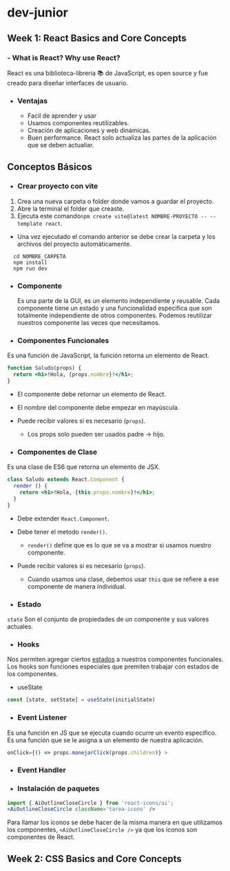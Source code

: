 # dev-junior

## Week 1: React Basics and Core Concepts

### - What is React? Why use React?

React es una biblioteca-libreria :books: de JavaScript, es open source y fue creado para diseñar interfaces de usuario.

- ### Ventajas
  - Facil de aprender y usar
  - Usamos componentes reutilizables.
  - Creación de aplicaciones y web dinámicas.
  - Buen performance. React solo actualiza las partes de la aplicación que se deben actualiar.
 
## Conceptos Básicos

- ### Crear proyecto con vite

1. Crea una nueva carpeta o folder donde vamos a guardar el proyecto.
2. Abre la terminal el folder que creaste.
3. Ejecuta este comando```npm create vite@latest NOMBRE-PROYECTO -- --template react```.
  -  Una vez ejecutado el comando anterior se debe crear la carpeta y los archivos del proyecto automáticamente.
```
  cd NOMBRE_CARPETA
  npm install
  npm run dev
```


- ### Componente

  Es una parte de la GUI, es un elemento independiente y reusable. Cada componente tiene un estado y una funcionalidad especifica que son totalmente independiente de otros componentes. Podemos reutilizar nuestros componente las veces que necesitamos.

- ### Componentes Funcionales

Es una función de JavaScript, la función retorna un elemento de React.

```jsx
function Saludo(props) {
  return <h1>!Hola, {props.nombre}!</h1>;
}
```
- El componente debe retornar un elemento de React.
- El nombre del componente debe empezar en mayúscula.
- Puede recibir valores si es necesario (```props```).
  - Los props solo pueden ser usados padre -> hijo.
 
- ### Componentes de Clase

Es una clase de ES6 que retorna un elemento de JSX.

```jsx
class Saludo extends React.Component {
  render () {
    return <h1>!Hola, {this.props.nombre}!</h1>;
  }
}
```
- Debe extender ```React.Component```.
- Debe tener el metodo ```render()```.
  - ```render()``` define que es lo que se va a mostrar si usamos nuestro componente.
- Puede recibir valores si es necesario (```props```).
  - Cuando usamos una clase, debemos usar ```this``` que se refiere a ese componente de manera individual.

 - ### Estado

```state``` Son el conjunto de propiedades de un componente y sus valores actuales.

- ### Hooks

Nos permiten agregar ciertos <ins>estados</ins> a nuestros componentes funcionales.
Los hooks son funciones especiales que premiten trabajar con estados de los componentes.

  - useState

```jsx 
const [state, setState] = useState(initialState)
```

- ### Event Listener

Es una función en JS que se ejecuta cuando ocurre un evento especifico. Es una función que se le asigna a un elemento de nuestra aplicación.

```jsx
onClick={() => props.manejarClick(props.children)} >
```

- ### Event Handler


- ### Instalación de paquetes
```jsx
import { AiOutlineCloseCircle } from 'react-icons/ai';  
<AiOutlineCloseCircle className='tarea-icono' />
```
Para llamar los íconos se debe hacer de la misma manera en que utilizamos los componentes, ```<AiOutlineCloseCircle />``` ya que los íconos son componentes de React.


## Week 2: CSS Basics and Core Concepts

